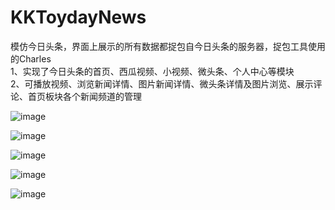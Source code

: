 # KKToydayNews
模仿今日头条，界面上展示的所有数据都捉包自今日头条的服务器，捉包工具使用的Charles<br />
1、实现了今日头条的首页、西瓜视频、小视频、微头条、个人中心等模块<br />
2、可播放视频、浏览新闻详情、图片新闻详情、微头条详情及图片浏览、展示评论、首页板块各个新闻频道的管理<br />



![image](https://github.com/KKFinger/KKToydayNews/blob/master/截图/1.gif)


![image](https://github.com/KKFinger/KKToydayNews/blob/master/截图/2.gif)


![image](https://github.com/KKFinger/KKToydayNews/blob/master/截图/3.gif)


![image](https://github.com/KKFinger/KKToydayNews/blob/master/截图/4.gif)


![image](https://github.com/KKFinger/KKToydayNews/blob/master/截图/5.gif)  


